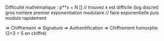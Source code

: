 Difficulté mathématique :
    p**x  = N []                 // trouvez x est difficile (log discret)
    gros nombre premier
    exponentiation modulaire     // faire exponentielle puis modulo rapidement

=> Chiffrement
=> Signature
=> Authentification
=> Chiffrement homorphe (2+3 = 5 en chiffré)